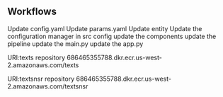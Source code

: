 ## Workflows
Update config.yaml
Update params.yaml
Update entity
Update the configuration manager in src config
update the components
update the pipeline
update the main.py
update the app.py


URI:texts repository
686465355788.dkr.ecr.us-west-2.amazonaws.com/texts

URI:textsnsr repository
686465355788.dkr.ecr.us-west-2.amazonaws.com/textsnsr